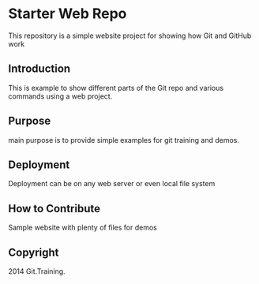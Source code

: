 # Starter Web Repo

This repository is a simple website project for showing how Git and GitHub work

## Introduction
This is example to show different parts of the Git repo and various commands using a web project.
## Purpose
main purpose is to provide simple examples for git training and demos.

## Deployment
Deployment can be on any web server or even local file system

## How to Contribute

Sample website with plenty of files for demos

## Copyright

2014 Git.Training.